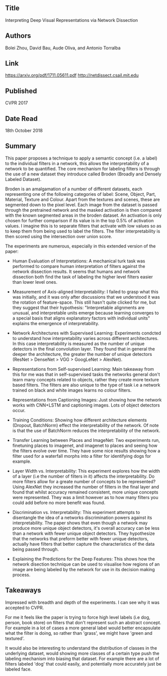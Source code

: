 ## Title
Interpreting Deep Visual Representations via Network Dissection


## Authors
Bolei Zhou, David Bau, Aude Oliva, and Antonio Torralba


## Link
https://arxiv.org/pdf/1711.05611.pdf
http://netdissect.csail.mit.edu

## Published
CVPR 2017


## Date Read
18th October 2018


## Summary
This paper proposes a technique to apply a semantic concept (i.e. a label) to
the individual filters in a network, this allows the interpretability of a
network to be quantified. The core mechanism for labeling filters is through the
use of a new dataset they introduce called Broden (Broadly and Densely Labeled
Dataset).

Broden is an amalgamation of a number of different datasets, each representing
one of the following categories of label: Scene, Object, Part, Material, Texture
and Colour. Apart from the textures and scenes, these are segmented down to the
pixel level. Each image from the dataset is passed through the pretrained
network and the masked activation is then compared with the known segmented
areas in the broden dataset. An activation is only chosen for further comparison
if its value is in the top 0.5% of activation values. I imagine this is to
separate filters that activate with low values so as to keep them from being
used to label the filters. The filter interpretability is then scored using the
intersection over union score.

The experiments are numerous, especially in this extended version of the paper:
- Human Evaluation of Interpretations: A mechanical turk task was performed to
compare human interpretation of filters against the network dissection results.
It seems that humans and network dissection both find the task of labeling the
higher level filters easier than lower level ones.

- Measurement of Axis-aligned Interpretability: I failed to grasp what this was
initially, and it was only after discussions that we understood it was the
rotation of feature-space. This still hasn't quite clicked for me, but they
suggest that their hypothesis: "Interpretable alignments are unusual, and
interpretable units emerge because learning converges to a special basis that
aligns explanatory factors with individual units" explains the emergence of
interpretability.

- Network Architectures with Supervised Learning: Experiments condcted to
understand how interpretability varies across different architectures. In this
case interpretability is measured as the number of unique detectors in the final
convolution layer. They found that in general the deeper the architecture, the
greater the number of unique detectors (ResNet > DenseNet > VGG > GoogLeNet > AlexNet).


- Representations from Self-supervised Learning: Main takeaway from this for me
was that in self-supervised tasks the networks general don't learn many concepts
related to objects, rather they create more texture based filters. The filters
are also unique to the type of task i.e a network trained on black and white
images learns no colour filters.

- Representations from Captioning Images: Just showing how the network works
with CNN+LSTM and captioning images. Lots of object detectors occur.

- Training Conditions: Showing how different architecture elements (Dropout,
BatchNorm) effect the interpretability of the network. Of note is that the use
of BatchNorm reduces the interpretability of the network.

- Transfer Learning between Places and ImageNet: Two experiments run, finetuning
places to imagenet, and imagenet to places and seeing how the filters evolve
over
time. They have some nice results showing how a filter used for a waterfall
morphs into a filter for identifying dogs for example.

- Layer Width vs. Interpretability: This experiment explores how the width of a
layer (i.e the number of filters in it) affects the interpretability. Do more
filters allow for a greate number of concepts to be represented? Using AlexNet
they increased the number of filters in the final layer and found that whilst
accuracy remained consistent, more unique concepts were represented. They was a
limit however as to how many filters you could add before no more benefit was
found.

- Discrimination vs. Interpretability: This experiment attempts to disentangle
the idea of a networks discrimination powers against its interpretability. The
paper shows that even though a network may produce more unique object detectors,
it's overall accuracy can be less than a network with fewer unique object
detectors. They hypothesize that the networks that preform better with fewer
unique detectors, actually have filters that better capture the characteristics
of the data being passed through.

- Explaining the Predictions for the Deep Features: This shows how the network
disection technique can be used to visualise how regions of an image are being
labeled by the network for use in its decision making process.


## Takeaways

Impressed with breadth and depth of the experiments. I can see why it was
accepted to CVPR.

For me it feels like the paper is trying to force high level labels (i.e dog,
person, book store) on filters that don't represent such an abstract concept.
For example in a lot of cases a more general label would better encapsulate what
the filter is doing, so rather than 'grass', we might have 'green and textured'.

It would also be interesting to understand the distribution of classes in the
underlying dataset, would showing more classes of a certain type push the
labeling mechanism into biasing that dataset. For example there are a lot of
filters labeled 'dog' that could easily, and potentially more accurately just be
labeled face.


